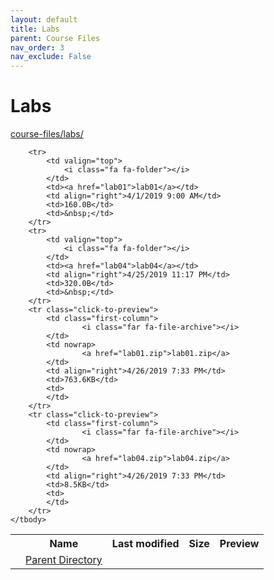 ```yaml
---
layout: default
title: Labs
parent: Course Files
nav_order: 3
nav_exclude: False
---
```


# Labs

[course-files/labs/](.)

<table class="tbl-files">
    <tbody>
        <tr>
            <th valign="top"></th>
            <th>Name</th>
            <th>Last modified</th>
            <th>Size</th>
            <th>Preview</th>
        </tr>
        <tr>
            <td valign="top">
                <i class="fa fa-folder-open"></i>
            </td>
            <td><a href="../">Parent Directory</a></td>
            <td>&nbsp;</td>
            <td>&nbsp;</td>
            <td>&nbsp;</td>
        </tr>

        <tr>
            <td valign="top">
                <i class="fa fa-folder"></i>
            </td>
            <td><a href="lab01">lab01</a></td>
            <td align="right">4/1/2019 9:00 AM</td>
            <td>160.0B</td>
            <td>&nbsp;</td>
        </tr>
        <tr>
            <td valign="top">
                <i class="fa fa-folder"></i>
            </td>
            <td><a href="lab04">lab04</a></td>
            <td align="right">4/25/2019 11:17 PM</td>
            <td>320.0B</td>
            <td>&nbsp;</td>
        </tr>
        <tr class="click-to-preview">
            <td class="first-column">
                    <i class="far fa-file-archive"></i>
            </td>
            <td nowrap>
                    <a href="lab01.zip">lab01.zip</a>
            </td>
            <td align="right">4/26/2019 7:33 PM</td>
            <td>763.6KB</td>
            <td>
            </td>
        </tr>
        <tr class="click-to-preview">
            <td class="first-column">
                    <i class="far fa-file-archive"></i>
            </td>
            <td nowrap>
                    <a href="lab04.zip">lab04.zip</a>
            </td>
            <td align="right">4/26/2019 7:33 PM</td>
            <td>8.5KB</td>
            <td>
            </td>
        </tr>
    </tbody>
</table>

